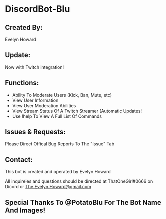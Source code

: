 # DiscordBot-Blu

## Created By: 

Evelyn Howard

## Update: 

Now with Twitch integration!

## Functions:

- Ability To Moderate Users (Kick, Ban, Mute, etc)
- View User Information
- View User Moderation Abilities
- View Stream Status Of A Twitch Streamer (Automatic Updates!
- Use !help To View A Full List Of Commands

## Issues & Requests:

Please Direct Offical Bug Reports To The "Issue" Tab

## Contact:

This bot is created and operated by Evelyn Howard

All inquireies and questions should be directed at ThatOneGirl#0666 on Dicord or The.Evelyn.Howard@gmail.com

## Special Thanks To @PotatoBlu For The Bot Name And Images!
